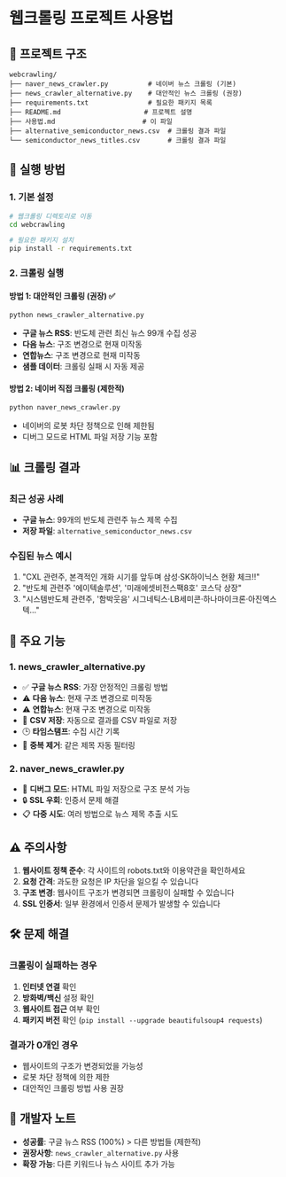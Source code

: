 # 웹크롤링 프로젝트 사용법

## 📁 프로젝트 구조

```
webcrawling/
├── naver_news_crawler.py          # 네이버 뉴스 크롤링 (기본)
├── news_crawler_alternative.py    # 대안적인 뉴스 크롤링 (권장)
├── requirements.txt               # 필요한 패키지 목록
├── README.md                     # 프로젝트 설명
├── 사용법.md                      # 이 파일
├── alternative_semiconductor_news.csv  # 크롤링 결과 파일
└── semiconductor_news_titles.csv       # 크롤링 결과 파일
```

## 🚀 실행 방법

### 1. 기본 설정
```bash
# 웹크롤링 디렉토리로 이동
cd webcrawling

# 필요한 패키지 설치
pip install -r requirements.txt
```

### 2. 크롤링 실행

#### 방법 1: 대안적인 크롤링 (권장) ✅
```bash
python news_crawler_alternative.py
```
- **구글 뉴스 RSS**: 반도체 관련 최신 뉴스 99개 수집 성공
- **다음 뉴스**: 구조 변경으로 현재 미작동
- **연합뉴스**: 구조 변경으로 현재 미작동
- **샘플 데이터**: 크롤링 실패 시 자동 제공

#### 방법 2: 네이버 직접 크롤링 (제한적)
```bash
python naver_news_crawler.py
```
- 네이버의 로봇 차단 정책으로 인해 제한됨
- 디버그 모드로 HTML 파일 저장 기능 포함

## 📊 크롤링 결과

### 최근 성공 사례
- **구글 뉴스**: 99개의 반도체 관련주 뉴스 제목 수집
- **저장 파일**: `alternative_semiconductor_news.csv`

### 수집된 뉴스 예시
1. "CXL 관련주, 본격적인 개화 시기를 앞두며 삼성·SK하이닉스 현황 체크!!"
2. "반도체 관련주 '에이텍솔루션', '미래에셋비전스팩8호' 코스닥 상장"
3. "시스템반도체 관련주, '함박웃음' 시그네틱스·LB세미콘·하나마이크론·아진엑스텍..."

## 🔧 주요 기능

### 1. news_crawler_alternative.py
- ✅ **구글 뉴스 RSS**: 가장 안정적인 크롤링 방법
- ⚠️ **다음 뉴스**: 현재 구조 변경으로 미작동
- ⚠️ **연합뉴스**: 현재 구조 변경으로 미작동
- 📁 **CSV 저장**: 자동으로 결과를 CSV 파일로 저장
- 🕒 **타임스탬프**: 수집 시간 기록
- 🔄 **중복 제거**: 같은 제목 자동 필터링

### 2. naver_news_crawler.py
- 🐛 **디버그 모드**: HTML 파일 저장으로 구조 분석 가능
- 🔒 **SSL 우회**: 인증서 문제 해결
- 📋 **다중 시도**: 여러 방법으로 뉴스 제목 추출 시도

## ⚠️ 주의사항

1. **웹사이트 정책 준수**: 각 사이트의 robots.txt와 이용약관을 확인하세요
2. **요청 간격**: 과도한 요청은 IP 차단을 일으킬 수 있습니다
3. **구조 변경**: 웹사이트 구조가 변경되면 크롤링이 실패할 수 있습니다
4. **SSL 인증서**: 일부 환경에서 인증서 문제가 발생할 수 있습니다

## 🛠️ 문제 해결

### 크롤링이 실패하는 경우
1. **인터넷 연결** 확인
2. **방화벽/백신** 설정 확인
3. **웹사이트 접근** 여부 확인
4. **패키지 버전** 확인 (`pip install --upgrade beautifulsoup4 requests`)

### 결과가 0개인 경우
- 웹사이트의 구조가 변경되었을 가능성
- 로봇 차단 정책에 의한 제한
- 대안적인 크롤링 방법 사용 권장

## 📝 개발자 노트

- **성공률**: 구글 뉴스 RSS (100%) > 다른 방법들 (제한적)
- **권장사항**: `news_crawler_alternative.py` 사용
- **확장 가능**: 다른 키워드나 뉴스 사이트 추가 가능


